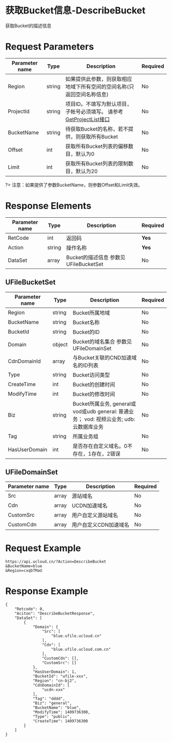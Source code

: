 # 获取Bucket信息-DescribeBucket

获取Bucket的描述信息

# Request Parameters
|Parameter name|Type|Description|Required|
|---|---|---|---|
|Region|string|如果提供此参数，则获取相应地域下所有空间的空间名称(只返回空间名称信息)|No|
|ProjectId|string|项目ID。不填写为默认项目，子帐号必须填写。 请参考[GetProjectList接口](api/summary/get_project_list)|No|
|BucketName|string|待获取Bucket的名称，若不提供，则获取所有Bucket|No|
|Offset|int|获取所有Bucket列表的偏移数目，默认为0|No|
|Limit|int|获取所有Bucket列表的限制数目，默认为20|No|

?> 注意：如果提供了参数BucketName，则参数Offset和Limit失效。

# Response Elements
|Parameter name|Type|Description|Required|
|---|---|---|---|
|RetCode|int|返回码|**Yes**|
|Action|string|操作名称|**Yes**|
|DataSet|array|Bucket的描述信息 参数见 UFileBucketSet|No|

## UFileBucketSet
|Parameter name|Type|Description|Required|
|---|---|---|---|
|Region|string|Bucket所属地域|No|
|BucketName|string|Bucket名称|No|
|BucketId|string|Bucket的ID|No|
|Domain|object|Bucket的域名集合 参数见 UFileDomainSet|No|
|CdnDomainId|array|与Bucket关联的CND加速域名的ID列表|No|
|Type|string|Bucket访问类型|No|
|CreateTime|int|Bucket的创建时间|No|
|ModifyTime|int|Bucket的修改时间|No|
|Biz|string|Bucket所属业务, general或vod或udb general: 普通业务； vod: 视频云业务; udb: 云数据库业务|No|
|Tag|string|所属业务组|No|
|HasUserDomain|int|是否存在自定义域名。0不存在，1存在，2错误|No|

## UFileDomainSet
|Parameter name|Type|Description|Required|
|---|---|---|---|
|Src|array|源站域名|No|
|Cdn|array|UCDN加速域名|No|
|CustomSrc|array|用户自定义源站域名|No|
|CustomCdn|array|用户自定义CDN加速域名|No|

# Request Example
```
https://api.ucloud.cn/?Action=DescribeBucket
&BucketName=blue
&Region=cxqbTMaU
```

# Response Example
```
{
    "Retcode": 0, 
    "Aciton": "DescribeBucketResponse", 
    "DataSet": [
        {
            "Domain": {
                "Src": [
                    "blue.ufile.ucloud.cn"
                ], 
                "Cdn": [
                    "blue.ufile.ucloud.com.cn"
                ], 
                "CustomCdn": [], 
                "CustomSrc": []
            }, 
            "HasUserDomain": 1, 
            "BucketId": "ufile-xxx", 
            "Region": "cn-bj2", 
            "CdnDomainId": [
                "ucdn-xxx"
            ], 
            "Tag": "dddd", 
            "Biz": "general", 
            "BucketName": "blue", 
            "ModifyTime": 1409736300, 
            "Type": "public", 
            "CreateTime": 1409736300
        }
    ]
}
```

